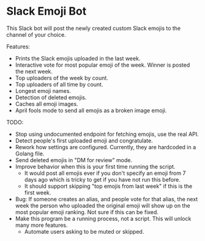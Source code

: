 # Slack Emoji Bot

This Slack bot will post the newly created custom Slack emojis to the channel of your choice.

Features:
- Prints the Slack emojis uploaded in the last week.
- Interactive vote for most popular emoji of the week. Winner is posted the next week.
- Top uploaders of the week by count.
- Top uploaders of all time by count.
- Longest emoji names.
- Detection of deleted emojis.
- Caches all emoji images.
- April fools mode to send all emojis as a broken image emoji.

TODO:
- Stop using undocumented endpoint for fetching emojis, use the real API.
- Detect people's first uploaded emoji and congratulate.
- Rework how settings are configured. Currently, they are hardcoded in a Golang file.
- Send deleted emojis in "DM for review" mode.
- Improve behavior when this is your first time running the script.
  - It would post all emojis ever if you don't specify an emoji from 7 days ago which is tricky to get if you have not run this before.
  - It should support skipping "top emojis from last week" if this is the first week.
- Bug: If someone creates an alias, and people vote for that alias, the next week the person who
uploaded the original emoji will show up on the most popular emoji ranking. Not sure if this can be fixed. 
- Make this program be a running process, not a script. This will unlock many more features.
  - Automate users asking to be muted or skipped.